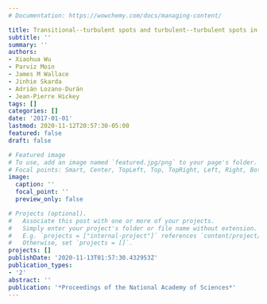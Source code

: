 ```yaml
---
# Documentation: https://wowchemy.com/docs/managing-content/

title: Transitional--turbulent spots and turbulent--turbulent spots in boundary layers
subtitle: ''
summary: ''
authors:
- Xiaohua Wu
- Parviz Moin
- James M Wallace
- Jinhie Skarda
- Adrián Lozano-Durán
- Jean-Pierre Hickey
tags: []
categories: []
date: '2017-01-01'
lastmod: 2020-11-12T20:57:30-05:00
featured: false
draft: false

# Featured image
# To use, add an image named `featured.jpg/png` to your page's folder.
# Focal points: Smart, Center, TopLeft, Top, TopRight, Left, Right, BottomLeft, Bottom, BottomRight.
image:
  caption: ''
  focal_point: ''
  preview_only: false

# Projects (optional).
#   Associate this post with one or more of your projects.
#   Simply enter your project's folder or file name without extension.
#   E.g. `projects = ["internal-project"]` references `content/project/deep-learning/index.md`.
#   Otherwise, set `projects = []`.
projects: []
publishDate: '2020-11-13T01:57:30.432953Z'
publication_types:
- '2'
abstract: ''
publication: '*Proceedings of the National Academy of Sciences*'
---
```


